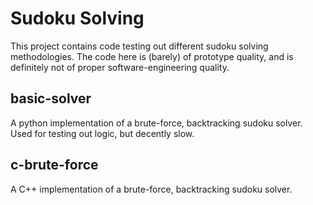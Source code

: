 # Sudoku Solving
This project contains code testing out different sudoku solving methodologies. 
The code here is (barely) of prototype quality, and is definitely not of proper software-engineering quality.

## basic-solver
A python implementation of a brute-force, backtracking sudoku solver. Used for testing out logic, but decently slow.

## c-brute-force
A C++ implementation of a brute-force, backtracking sudoku solver.

